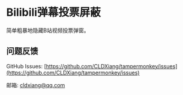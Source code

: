 # Bilibili弹幕投票屏蔽

简单粗暴地隐藏B站视频投票弹窗。

## 问题反馈

GitHub Issues: [https://github.com/CLDXiang/tampermonkey/issues](https://github.com/CLDXiang/tampermonkey/issues)

邮箱: <cldxiang@qq.com>
